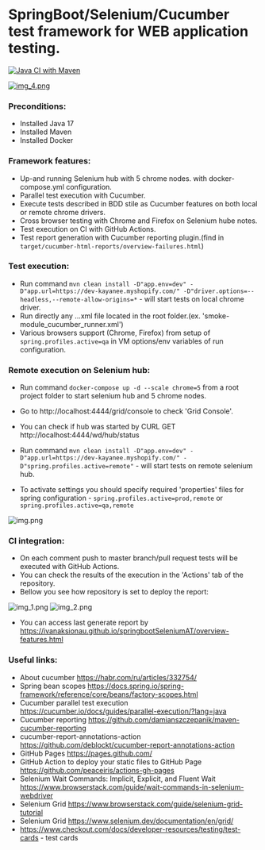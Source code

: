 # SpringBoot/Selenium/Cucumber test framework for WEB application testing.

[![Java CI with Maven](https://github.com/IvanAksionau/springbootSeleniumAT/actions/workflows/ci_settings.yml/badge.svg)](https://github.com/IvanAksionau/springbootSeleniumAT/actions/workflows/ci_settings.yml)

[![img_4.png](img_4.png)](https://ivanaksionau.github.io/springbootSeleniumAT/overview-features.html)

### Preconditions:

* Installed Java 17
* Installed Maven
* Installed Docker

### Framework features:

* Up-and running Selenium hub with 5 chrome nodes. with docker-compose.yml configuration.
* Parallel test execution with Cucumber.
* Execute tests described in BDD stile as Cucumber features on both local or remote chrome drivers.
* Cross browser testing with Chrome and Firefox on Selenium hube notes.
* Test execution on CI with GitHub Actions.
* Test report generation with Cucumber reporting plugin.(find
  in ```target/cucumber-html-reports/overview-failures.html```)

### Test execution:

- Run
  command ```mvn clean install -D"app.env=dev" -D"app.url=https://dev-kayanee.myshopify.com/" -D"driver.options=--headless,--remote-allow-origins=*``` -
  will start tests on local chrome driver.
- Run directly any ...xml file located in the root folder.(ex. 'smoke-module_cucumber_runner.xml')
- Various browsers support (Chrome, Firefox) from setup of ```spring.profiles.active=qa``` in VM options/env variables
  of run configuration.

### Remote execution on Selenium hub:

- Run command ```docker-compose up -d --scale chrome=5``` from a root project folder to start selenium hub and 5 chrome
  nodes.
- Go to http://localhost:4444/grid/console to check 'Grid Console'.
- You can check if hub was started by CURL GET http://localhost:4444/wd/hub/status

- Run command ```mvn clean install -D"app.env=dev" -D"app.url=https://dev-kayanee.myshopify.com/" -D"spring.profiles.active=remote"``` -
  will start tests on remote selenium hub.
- To activate settings you should specify required 'properties' files for spring
  configuration - ```spring.profiles.active=prod,remote``` or ```spring.profiles.active=qa,remote```

![img.png](img.png)

### CI integration:

- On each comment push to master branch/pull request tests will be executed with GitHub Actions.
- You can check the results of the execution in the 'Actions' tab of the repository.
- Bellow you see how repository is set to deploy the report:

![img_1.png](img_1.png)
![img_2.png](img_2.png)

- You can access last generate report by https://ivanaksionau.github.io/springbootSeleniumAT/overview-features.html

### Useful links:

- About cucumber https://habr.com/ru/articles/332754/
- Spring bean scopes https://docs.spring.io/spring-framework/reference/core/beans/factory-scopes.html
- Cucumber parallel test execution https://cucumber.io/docs/guides/parallel-execution/?lang=java
- Cucumber reporting https://github.com/damianszczepanik/maven-cucumber-reporting
- cucumber-report-annotations-action https://github.com/deblockt/cucumber-report-annotations-action
- GitHub Pages https://pages.github.com/
- GitHub Action to deploy your static files to GitHub Page https://github.com/peaceiris/actions-gh-pages
- Selenium Wait Commands: Implicit, Explicit, and Fluent Wait https://www.browserstack.com/guide/wait-commands-in-selenium-webdriver
- Selenium Grid https://www.browserstack.com/guide/selenium-grid-tutorial
- Selenium Grid https://www.selenium.dev/documentation/en/grid/
- https://www.checkout.com/docs/developer-resources/testing/test-cards - test cards

